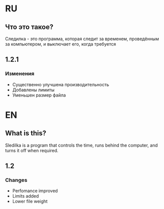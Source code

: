 # RU

## Что это такое?
Следилка - это программа, которая следит за временем, проведённым за компьютером, и выключает его, когда требуется

## 1.2.1

### Изменения
 - Существенно улучшена производительность
 - Добавлены лимиты
 - Уменьшен размер файла

# EN

## What is this?
Sledilka is a program that controls the time, runs behind the computer, and turns it off when required.

## 1.2

### Changes
 - Perfomance improved 
 - Limits added
 - Lower file weight
